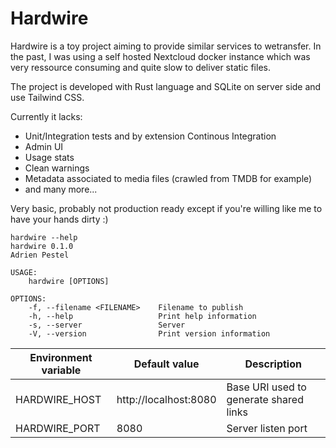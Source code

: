 # Hardwire

Hardwire is a toy project aiming to provide similar services to wetransfer.
In the past, I was using a self hosted Nextcloud docker instance which was very ressource consuming and quite slow to deliver static files.

The project is developed with Rust language and SQLite on server side and use Tailwind CSS.

Currently it lacks: 
- Unit/Integration tests and by extension Continous Integration
- Admin UI
- Usage stats
- Clean warnings
- Metadata associated to media files (crawled from TMDB for example)
- and many more...

Very basic, probably not production ready except if you're willing like me to have your hands dirty :)

    hardwire --help
    hardwire 0.1.0
    Adrien Pestel

    USAGE:
        hardwire [OPTIONS]

    OPTIONS:
        -f, --filename <FILENAME>    Filename to publish
        -h, --help                   Print help information
        -s, --server                 Server
        -V, --version                Print version information


| Environment variable | Default value         | Description                            |
|----------------------|-----------------------|----------------------------------------|
| HARDWIRE_HOST        | http://localhost:8080 | Base URI used to generate shared links |
| HARDWIRE_PORT        | 8080                  | Server listen port                     |